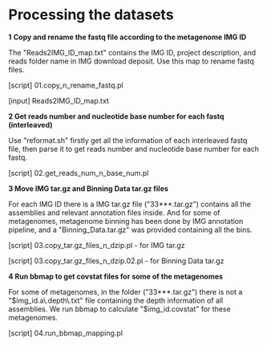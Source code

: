 # Processing the datasets

**1** **Copy and rename the fastq file according to the metagenome IMG ID**

The "Reads2IMG_ID_map.txt" contains the IMG ID, project description, and reads folder name in IMG download deposit. Use this map to rename fastq files.

[script] 01.copy_n_rename_fastq.pl

[input] Reads2IMG_ID_map.txt

**2 Get reads number and nucleotide base number for each fastq (interleaved)**

Use "reformat.sh" firstly get all the information of each interleaved fastq file, then parse it to get reads number and nucleotide base number for each fastq.

[script] 02.get_reads_num_n_base_num.pl

**3 Move IMG tar.gz and Binning Data tar.gz files**

For each IMG ID there is a IMG tar.gz file ("33***.tar.gz") contains all the assemblies and relevant annotation files inside. And for some of metagenomes, metagenome binning has been done by IMG annotation pipeline, and a "Binning_Data.tar.gz" was provided containing all the bins.

[script] 03.copy_tar.gz_files_n_dzip.pl  -  for IMG tar.gz

[script] 03.copy_tar.gz_files_n_dzip.02.pl - for Binning Data tar.gz

**4 Run bbmap to get covstat files for some of the metagenomes**

For some of metagenomes, in the folder ("33***.tar.gz") there is not a "$img_id.a\.depth\.txt" file containing the depth information of all assemblies. We run bbmap to calculate "$img_id.covstat" for these metagenomes.

[script] 04.run_bbmap_mapping.pl

